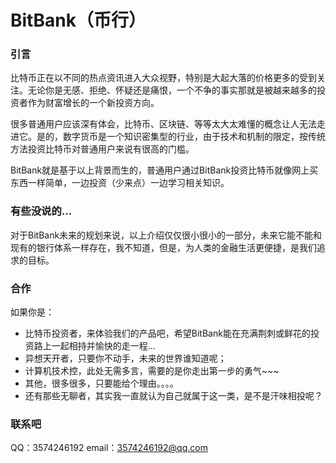 # BitBank（币行）
### 引言
比特币正在以不同的热点资讯进入大众视野，特别是大起大落的价格更多的受到关注。无论你是无感、拒绝、怀疑还是痛恨，一个不争的事实那就是被越来越多的投资者作为财富增长的一个新投资方向。

很多普通用户应该深有体会，比特币、区块链、等等太大太难懂的概念让人无法走进它。是的，数字货币是一个知识密集型的行业，由于技术和机制的限定，按传统方法投资比特币对普通用户来说有很高的门槛。

BitBank就是基于以上背景而生的，普通用户通过BitBank投资比特币就像网上买东西一样简单，一边投资（少来点）一边学习相关知识。


### 有些没说的...
对于BitBank未来的规划来说，以上介绍仅仅很小很小的一部分，未来它能不能和现有的银行体系一样存在，我不知道，但是，为人类的金融生活更便捷，是我们追求的目标。

### 合作
如果你是：
* 比特币投资者，来体验我们的产品吧，希望BitBank能在充满荆刺或鲜花的投资路上一起相持并愉快的走一程...
* 异想天开者，只要你不动手，未来的世界谁知道呢；
* 计算机技术控，此处无需多言，需要的是你走出第一步的勇气~~~
* 其他，很多很多，只要能给个理由。。。。
* 还有那些无聊者，其实我一直就认为自己就属于这一类，是不是汗味相投呢？

### 联系吧
QQ：3574246192
email：3574246192@qq.com
